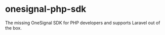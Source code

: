 # onesignal-php-sdk
The missing OneSignal SDK for PHP developers and supports Laravel out of the box.
